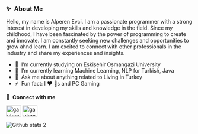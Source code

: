 ### ✨&nbsp; About Me
Hello, my name is Alperen Evci. I am a passionate programmer with a strong interest in developing my skills and knowledge in the field. Since my childhood, I have been fascinated by the power of programming to create and innovate. I am constantly seeking new challenges and opportunities to grow ahnd learn. I am excited to connect with other professionals in the industry and share my experiences and insights.

- 🔭 &nbsp;I’m currently studying on Eskişehir Osmangazi University
- 🌱 &nbsp;I’m currently learning Machine Learning, NLP for Turkish, Java
- 💬 &nbsp;Ask me about anything related to Living in Turkey
- ⚡ &nbsp;Fun fact: I :heart: :dog:s and PC Gaming 


 🔗 &nbsp;**Connect with me**
<p align="left">
<a href="https://linkedin.com/in/alperen-evci" target="blank"><img align="center" src="https://raw.githubusercontent.com/rahuldkjain/github-profile-readme-generator/master/src/images/icons/Social/linked-in-alt.svg" alt="gautamkrishnar" height="30" width="40" /></a>
<a href="https://instagram.com/evc_alperen7" target="blank"><img align="center" src="https://raw.githubusercontent.com/rahuldkjain/github-profile-readme-generator/master/src/images/icons/Social/instagram.svg" alt="gautamkrishnar" height="30" width="40" /></a>

   
![Github stats 2](https://github-readme-stats.vercel.app/api?username=AlperenEvci&show_icons=true&theme=radical)
